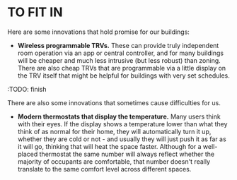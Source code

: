 


# TO FIT IN



Here are some innovations that hold promise for our buildings:

- **Wireless programmable TRVs.**  These can provide truly independent room operation via an app or central controller, and for many buildings will be cheaper and much less intrusive (but less robust) than zoning.  There are also cheap TRVs that are programmable via a little display on the TRV itself that might be helpful for buildings with very set schedules.

:TODO: finish

There are also some innovations that sometimes cause difficulties for us.

- **Modern thermostats that display the temperature.** Many users think with their eyes.  If the display shows a temperature lower than what they think of as normal for their home, they will automatically turn it up, whether they are cold or not - and usually they will just push it as far as it will go, thinking that will heat the space faster.  Although for a well-placed thermostat the same number will always reflect whether the majority of occupants are comfortable, that number doesn't really translate to the same comfort level across different spaces.  
